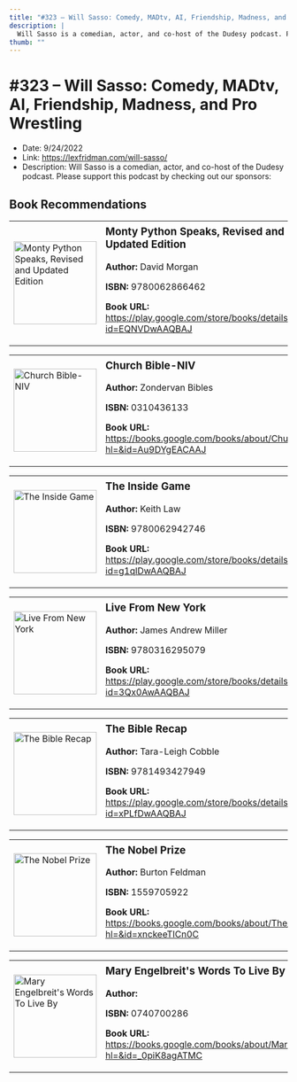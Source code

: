 ```yaml
---
title: "#323 – Will Sasso: Comedy, MADtv, AI, Friendship, Madness, and Pro Wrestling"
description: |
  Will Sasso is a comedian, actor, and co-host of the Dudesy podcast. Please support this podcast by checking out our sponsors:"
thumb: ""
---
```


# #323 – Will Sasso: Comedy, MADtv, AI, Friendship, Madness, and Pro Wrestling

  - Date: 9/24/2022
  - Link: https://lexfridman.com/will-sasso/
  - Description: Will Sasso is a comedian, actor, and co-host of the Dudesy podcast. Please support this podcast by checking out our sponsors:

## Book Recommendations

<table style="border: none;"><tr style="border: none;"><td style="border: none;"><img src="http://books.google.com/books/content?id=EQNVDwAAQBAJ&printsec=frontcover&img=1&zoom=1&edge=curl&source=gbs_api" alt="Monty Python Speaks, Revised and Updated Edition" width="150" style="vertical-align: top;"></td><td style="border: none; vertical-align: top;"><h3 style='margin-top: 5'>Monty Python Speaks, Revised and Updated Edition</h3><p><strong>Author:</strong> David Morgan</p><p><strong>ISBN:</strong> 9780062866462</p><p><strong>Book URL:</strong> <a href="https://play.google.com/store/books/details?id=EQNVDwAAQBAJ">https://play.google.com/store/books/details?id=EQNVDwAAQBAJ</a></p></td></tr></table>
<table style="border: none;"><tr style="border: none;"><td style="border: none;"><img src="http://books.google.com/books/content?id=Au9DYgEACAAJ&printsec=frontcover&img=1&zoom=1&source=gbs_api" alt="Church Bible-NIV" width="150" style="vertical-align: top;"></td><td style="border: none; vertical-align: top;"><h3 style='margin-top: 5'>Church Bible-NIV</h3><p><strong>Author:</strong> Zondervan Bibles</p><p><strong>ISBN:</strong> 0310436133</p><p><strong>Book URL:</strong> <a href="https://books.google.com/books/about/Church_Bible_NIV.html?hl=&id=Au9DYgEACAAJ">https://books.google.com/books/about/Church_Bible_NIV.html?hl=&id=Au9DYgEACAAJ</a></p></td></tr></table>
<table style="border: none;"><tr style="border: none;"><td style="border: none;"><img src="http://books.google.com/books/content?id=g1qlDwAAQBAJ&printsec=frontcover&img=1&zoom=1&edge=curl&source=gbs_api" alt="The Inside Game" width="150" style="vertical-align: top;"></td><td style="border: none; vertical-align: top;"><h3 style='margin-top: 5'>The Inside Game</h3><p><strong>Author:</strong> Keith Law</p><p><strong>ISBN:</strong> 9780062942746</p><p><strong>Book URL:</strong> <a href="https://play.google.com/store/books/details?id=g1qlDwAAQBAJ">https://play.google.com/store/books/details?id=g1qlDwAAQBAJ</a></p></td></tr></table>
<table style="border: none;"><tr style="border: none;"><td style="border: none;"><img src="http://books.google.com/books/content?id=3Qx0AwAAQBAJ&printsec=frontcover&img=1&zoom=1&edge=curl&source=gbs_api" alt="Live From New York" width="150" style="vertical-align: top;"></td><td style="border: none; vertical-align: top;"><h3 style='margin-top: 5'>Live From New York</h3><p><strong>Author:</strong> James Andrew Miller</p><p><strong>ISBN:</strong> 9780316295079</p><p><strong>Book URL:</strong> <a href="https://play.google.com/store/books/details?id=3Qx0AwAAQBAJ">https://play.google.com/store/books/details?id=3Qx0AwAAQBAJ</a></p></td></tr></table>
<table style="border: none;"><tr style="border: none;"><td style="border: none;"><img src="http://books.google.com/books/content?id=xPLfDwAAQBAJ&printsec=frontcover&img=1&zoom=1&edge=curl&source=gbs_api" alt="The Bible Recap" width="150" style="vertical-align: top;"></td><td style="border: none; vertical-align: top;"><h3 style='margin-top: 5'>The Bible Recap</h3><p><strong>Author:</strong> Tara-Leigh Cobble</p><p><strong>ISBN:</strong> 9781493427949</p><p><strong>Book URL:</strong> <a href="https://play.google.com/store/books/details?id=xPLfDwAAQBAJ">https://play.google.com/store/books/details?id=xPLfDwAAQBAJ</a></p></td></tr></table>
<table style="border: none;"><tr style="border: none;"><td style="border: none;"><img src="http://books.google.com/books/content?id=xnckeeTICn0C&printsec=frontcover&img=1&zoom=1&edge=curl&source=gbs_api" alt="The Nobel Prize" width="150" style="vertical-align: top;"></td><td style="border: none; vertical-align: top;"><h3 style='margin-top: 5'>The Nobel Prize</h3><p><strong>Author:</strong> Burton Feldman</p><p><strong>ISBN:</strong> 1559705922</p><p><strong>Book URL:</strong> <a href="https://books.google.com/books/about/The_Nobel_Prize.html?hl=&id=xnckeeTICn0C">https://books.google.com/books/about/The_Nobel_Prize.html?hl=&id=xnckeeTICn0C</a></p></td></tr></table>
<table style="border: none;"><tr style="border: none;"><td style="border: none;"><img src="http://books.google.com/books/content?id=_0piK8agATMC&printsec=frontcover&img=1&zoom=1&edge=curl&source=gbs_api" alt="Mary Engelbreit's Words To Live By" width="150" style="vertical-align: top;"></td><td style="border: none; vertical-align: top;"><h3 style='margin-top: 5'>Mary Engelbreit's Words To Live By</h3><p><strong>Author:</strong> </p><p><strong>ISBN:</strong> 0740700286</p><p><strong>Book URL:</strong> <a href="https://books.google.com/books/about/Mary_Engelbreit_s_Words_To_Live_By.html?hl=&id=_0piK8agATMC">https://books.google.com/books/about/Mary_Engelbreit_s_Words_To_Live_By.html?hl=&id=_0piK8agATMC</a></p></td></tr></table>
